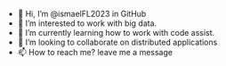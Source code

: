 - 👋 Hi, I’m @ismaelFL2023 in GitHub
- 👀 I’m interested to work with big data.
- 🌱 I’m currently learning how to work with code assist.
- 💞️ I’m looking to collaborate on distributed applications
- 📫 How to reach me? leave me a message

<!---
ismaelFL2023/ismaelFL2023 is a ✨ special ✨ repository because its `README.md` (this file) appears on your GitHub profile.
You can click the Preview link to take a look at your changes.
--->
